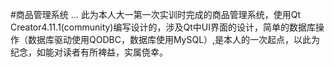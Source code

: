 #商品管理系统
...
此为本人大一第一次实训时完成的商品管理系统，使用Qt Creator4.11.1(community)编写设计的，涉及Qt中UI界面的设计，简单的数据库操作（数据库驱动使用QODBC，数据库使用MySQL）,是本人的一次起点，以此为纪念，如能对读者有所裨益，实属侥幸。